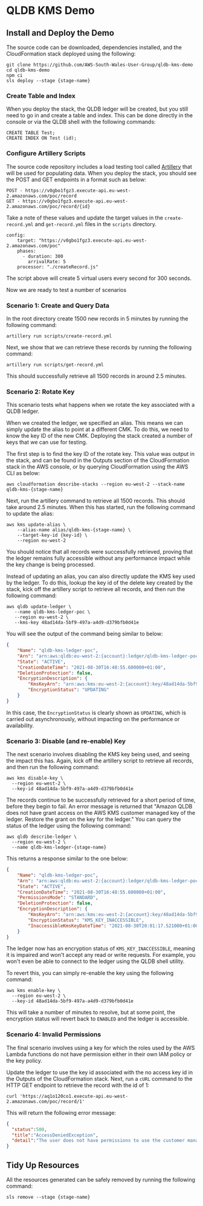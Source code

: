 # QLDB KMS Demo

## Install and Deploy the Demo

The source code can be downloaded, dependencies installed, and the CloudFormation stack deployed using the following:

```shell
git clone https://github.com/AWS-South-Wales-User-Group/qldb-kms-demo
cd qldb-kms-demo
npm ci
sls deploy --stage {stage-name}
```

### Create Table and Index

When you deploy the stack, the QLDB ledger will be created, but you still need to go in and create a table and index. This can be done directly in the console or via the QLDB shell with the following commands:

```shell
CREATE TABLE Test;
CREATE INDEX ON Test (id);
```

### Configure Artillery Scripts

The source code repository includes a load testing tool called [Artillery](https://artillery.io/) that will be used for populating data. When you deploy the stack, you should see the POST and GET endpoints in a format such as below:

```ascii
POST - https://v0gbo1fgz3.execute-api.eu-west-2.amazonaws.com/poc/record
GET - https://v0gbo1fgz3.execute-api.eu-west-2.amazonaws.com/poc/record/{id}
```

Take a note of these values and update the target values in the `create-record.yml` and `get-record.yml` files in the `scripts` directory.

```ascii
config:
    target: "https://v0gbo1fgz3.execute-api.eu-west-2.amazonaws.com/poc"
    phases:
      - duration: 300
        arrivalRate: 5
    processor: "./createRecord.js"
```

The script above will create 5 virtual users every second for 300 seconds.

Now we are ready to test a number of scenarios

### Scenario 1: Create and Query Data

In the root directory create 1500 new records in 5 minutes by running the following command:

```shell
artillery run scripts/create-record.yml
```

Next, we show that we can retrieve these records by running the following command:

```shell
artillery run scripts/get-record.yml
```

This should successfully retrieve all 1500 records in around 2.5 minutes.

### Scenario 2: Rotate Key

This scenario tests what happens when we rotate the key associated with a QLDB ledger.

When we created the ledger, we specified an alias. This means we can simply update the alias to point at a different CMK. To do this, we need to know the key ID of the new CMK. Deploying the stack created a number of keys that we can use for testing.

The first step is to find the key ID of the rotate key. This value was output in the stack, and can be found in the Outputs section of the CloudFormation stack in the AWS console, or by querying CloudFormation using the AWS CLI as below:

```shell
aws cloudformation describe-stacks --region eu-west-2 --stack-name qldb-kms-{stage-name}
```

Next, run the artillery command to retrieve all 1500 records. This should take around 2.5 minutes. When this has started, run the following command to update the alias:

```shell
aws kms update-alias \
    --alias-name alias/qldb-kms-{stage-name} \
    --target-key-id {key-id} \
    --region eu-west-2
```

You should notice that all records were successfully retrieved, proving that the ledger remains fully accessible without any performance impact while the key change is being processed.

Instead of updating an alias, you can also directly update the KMS key used by the ledger. To do this, lookup the key id of the delete key created by the stack, kick off the artillery script to retrieve all records, and then run the following command:

```shell
aws qldb update-ledger \
   --name qldb-kms-ledger-poc \
   --region eu-west-2 \
   --kms-key 48ad14da-5bf9-497a-a4d9-d379bfb0d41e
```

You will see the output of the command being similar to below:

```json
{
    "Name": "qldb-kms-ledger-poc",
    "Arn": "arn:aws:qldb:eu-west-2:{account}:ledger/qldb-kms-ledger-poc",
    "State": "ACTIVE",
    "CreationDateTime": "2021-08-30T16:48:55.600000+01:00",
    "DeletionProtection": false,
    "EncryptionDescription": {
        "KmsKeyArn": "arn:aws:kms:eu-west-2:{account}:key/48ad14da-5bf9-497a-a4d9-d379bfb0d41e",
        "EncryptionStatus": "UPDATING"
    }
}
```

In this case, the `EncryptionStatus` is clearly shown as `UPDATING`, which is carried out asynchronously, without impacting on the performance or availability.

### Scenario 3: Disable (and re-enable) Key

The next scenario involves disabling the KMS key being used, and seeing the impact this has. Again, kick off the artillery script to retrieve all records, and then run the following command:

```shell
aws kms disable-key \
  --region eu-west-2 \
  --key-id 48ad14da-5bf9-497a-a4d9-d379bfb0d41e
```

The records continue to be successfully retrieved for a short period of time, before they begin to fail. An error message is returned that "Amazon QLDB does not have grant access on the AWS KMS customer managed key of the ledger. Restore the grant on the key for the ledger." You can query the status of the ledger using the following command:

```shell
aws qldb describe-ledger \
  --region eu-west-2 \
  --name qldb-kms-ledger-{stage-name}
```

This returns a response similar to the one below:

```json
{
    "Name": "qldb-kms-ledger-poc",
    "Arn": "arn:aws:qldb:eu-west-2:{account}:ledger/qldb-kms-ledger-poc",
    "State": "ACTIVE",
    "CreationDateTime": "2021-08-30T16:48:55.600000+01:00",
    "PermissionsMode": "STANDARD",
    "DeletionProtection": false,
    "EncryptionDescription": {
        "KmsKeyArn": "arn:aws:kms:eu-west-2:{account}:key/48ad14da-5bf9-497a-a4d9-d379bfb0d41e",
        "EncryptionStatus": "KMS_KEY_INACCESSIBLE",
        "InaccessibleKmsKeyDateTime": "2021-08-30T20:01:17.521000+01:00"
    }
}
```

The ledger now has an encryption status of `KMS_KEY_INACCESSIBLE`, meaning it is impaired and won't accept any read or write requests. For example, you won't even be able to connect to the ledger using the QLDB shell utility.

To revert this, you can simply re-enable the key using the following command:

```shell
aws kms enable-key \
  --region eu-west-2 \
  --key-id 48ad14da-5bf9-497a-a4d9-d379bfb0d41e
```

This will take a number of minutes to resolve, but at some point, the encryption status will revert back to `ENABLED` and the ledger is accessible.

### Scenario 4: Invalid Permissions

The final scenario involves using a key for which the roles used by the AWS Lambda functions do not have permission either in their own IAM policy or the key policy.

Update the ledger to use the key id associated with the no access key id in the Outputs of the CloudFormation stack. Next, run a `cURL` command to the HTTP GET endpoint to retrieve the record with the id of 1:

```script
curl 'https://aq1o120co1.execute-api.eu-west-2.amazonaws.com/poc/record/1'
```

This will return the following error message:

```json
{
  "status":500,
  "title":"AccessDeniedException",
  "detail":"The user does not have permissions to use the customer managed KMS key of the ledger (KMS Request ID: 61d6b556-4c6b-4f13-b4c4-fae49a2f11c3) : The ciphertext refers to a customer master key that does not exist, does not exist in this region, or you are not allowed to access."
}
```

## Tidy Up Resources

All the resources generated can be safely removed by running the following command:

```shell
sls remove --stage {stage-name}
```
